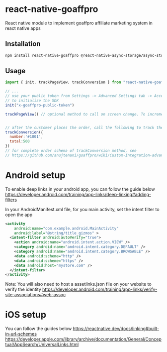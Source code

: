 # react-native-goaffpro

React native module to implement goaffpro affiliate marketing system in react native apps

## Installation

```sh
npm install react-native-goaffpro @react-native-async-storage/async-storage
```

## Usage

```js
import { init, trackPageView, trackConversion } from "react-native-goaffpro";

// ...
// use your public token from Settings -> Advanced Settings tab -> Access Tokens section
// to initialize the SDK
init("x-goaffpro-public-token")

trackPageView() // optional method to call on screen change. To increment the page view counter for the affiliates


// after the customer places the order, call the following to track the conversion
trackConversion({
  number:'#1001',
  total:500
})
// for complete order schema of trackConversion method, see
// https://github.com/anujtenani/goaffpro/wiki/Custom-Integration-advanced-guide#extended-order-schema-for-conversion-tracking

```
# Android setup
To enable deep links in your android app, you can follow the guide below
https://developer.android.com/training/app-links/deep-linking#adding-filters

In your AndroidManifest.xml file, for you main activity, set the intent filter to open the app
```xml
<activity
    android:name="com.example.android.MainActivity"
    android:label="@string/title_gizmos" >
  <intent-filter android:autoVerify="true">
    <action android:name="android.intent.action.VIEW" />
    <category android:name="android.intent.category.DEFAULT" />
    <category android:name="android.intent.category.BROWSABLE" />
    <data android:scheme="http" />
    <data android:scheme="https" />
    <data android:host="mystore.com" />
  </intent-filter>
</activity>
```
Note: You will also need to host a assetlinks.json file on your website to verify the identity
https://developer.android.com/training/app-links/verify-site-associations#web-assoc

# iOS setup

You can follow the guides below
https://reactnative.dev/docs/linking#built-in-url-schemes
https://developer.apple.com/library/archive/documentation/General/Conceptual/AppSearch/UniversalLinks.html

